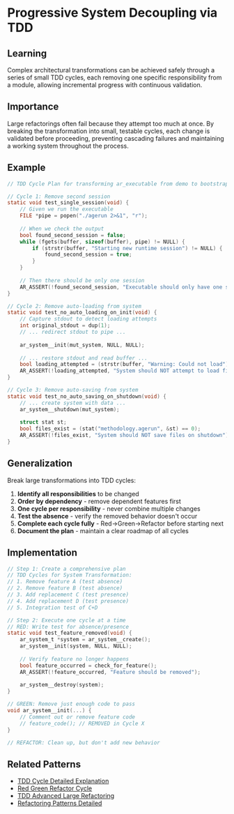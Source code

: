 # Progressive System Decoupling via TDD

## Learning
Complex architectural transformations can be achieved safely through a series of small TDD cycles, each removing one specific responsibility from a module, allowing incremental progress with continuous validation.

## Importance
Large refactorings often fail because they attempt too much at once. By breaking the transformation into small, testable cycles, each change is validated before proceeding, preventing cascading failures and maintaining a working system throughout the process.

## Example
```c
// TDD Cycle Plan for transforming ar_executable from demo to bootstrap:

// Cycle 1: Remove second session
static void test_single_session(void) {
    // Given we run the executable
    FILE *pipe = popen("./agerun 2>&1", "r");
    
    // When we check the output
    bool found_second_session = false;
    while (fgets(buffer, sizeof(buffer), pipe) != NULL) {
        if (strstr(buffer, "Starting new runtime session") != NULL) {
            found_second_session = true;
        }
    }
    
    // Then there should be only one session
    AR_ASSERT(!found_second_session, "Executable should only have one session");
}

// Cycle 2: Remove auto-loading from system
static void test_no_auto_loading_on_init(void) {
    // Capture stdout to detect loading attempts
    int original_stdout = dup(1);
    // ... redirect stdout to pipe ...
    
    ar_system__init(mut_system, NULL, NULL);
    
    // ... restore stdout and read buffer ...
    bool loading_attempted = (strstr(buffer, "Warning: Could not load") != NULL);
    AR_ASSERT(!loading_attempted, "System should NOT attempt to load files during init");
}

// Cycle 3: Remove auto-saving from system  
static void test_no_auto_saving_on_shutdown(void) {
    // ... create system with data ...
    ar_system__shutdown(mut_system);
    
    struct stat st;
    bool files_exist = (stat("methodology.agerun", &st) == 0);
    AR_ASSERT(!files_exist, "System should NOT save files on shutdown");
}
```

## Generalization
Break large transformations into TDD cycles:
1. **Identify all responsibilities** to be changed
2. **Order by dependency** - remove dependent features first
3. **One cycle per responsibility** - never combine multiple changes
4. **Test the absence** - verify the removed behavior doesn't occur
5. **Complete each cycle fully** - Red→Green→Refactor before starting next
6. **Document the plan** - maintain a clear roadmap of all cycles

## Implementation
```c
// Step 1: Create a comprehensive plan
// TDD Cycles for System Transformation:
// 1. Remove feature A (test absence)
// 2. Remove feature B (test absence)  
// 3. Add replacement C (test presence)
// 4. Add replacement D (test presence)
// 5. Integration test of C+D

// Step 2: Execute one cycle at a time
// RED: Write test for absence/presence
static void test_feature_removed(void) {
    ar_system_t *system = ar_system__create();
    ar_system__init(system, NULL, NULL);
    
    // Verify feature no longer happens
    bool feature_occurred = check_for_feature();
    AR_ASSERT(!feature_occurred, "Feature should be removed");
    
    ar_system__destroy(system);
}

// GREEN: Remove just enough code to pass
void ar_system__init(...) {
    // Comment out or remove feature code
    // feature_code(); // REMOVED in Cycle X
}

// REFACTOR: Clean up, but don't add new behavior
```

## Related Patterns
- [TDD Cycle Detailed Explanation](tdd-cycle-detailed-explanation.md)
- [Red Green Refactor Cycle](red-green-refactor-cycle.md)
- [TDD Advanced Large Refactoring](tdd-advanced-large-refactoring.md)
- [Refactoring Patterns Detailed](refactoring-patterns-detailed.md)
